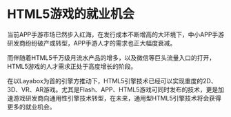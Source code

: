 # HTML5游戏的就业机会



​        当前APP手游市场已然步入红海，在发行成本不断增高的大环境下，中小APP手游研发商纷纷破产或转型，APP手游人才的需求也正大幅度衰减。



​        而伴随着HTML5千万级月流水产品的增多，以及微信等巨头流量入口的打开，HTML5游戏的人才需求正处于高度增长的阶段。



​        在以Layabox为首的引擎方推动下，HTML5引擎技术已经可以实现重度的2D、3D、VR、AR游戏。尤其是Flash、APP、HTML5游戏可同时发布的技术，更是加速游戏研发商向通用性引擎技术转型，在未来，通用型HTML5引擎技术将会获得更多的就业机会。